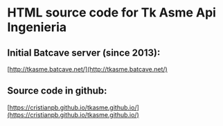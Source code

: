 # HTML source code for Tk Asme Api Ingenieria 

##  Initial Batcave server (since 2013):

[http://tkasme.batcave.net/](http://tkasme.batcave.net/)

## Source code in github:

[https://cristianpb.github.io/tkasme.github.io/](https://cristianpb.github.io/tkasme.github.io/)
